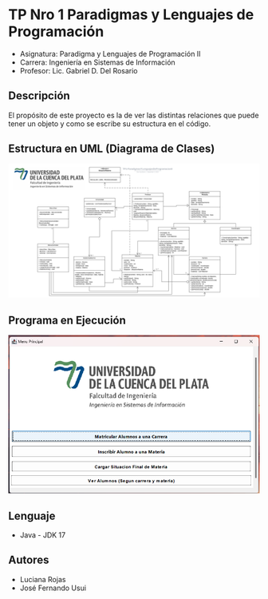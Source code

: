 # TP Nro 1 Paradigmas y Lenguajes de Programación

* Asignatura: Paradigma y Lenguajes de Programación II
* Carrera: Ingeniería en Sistemas de Información
* Profesor: Lic. Gabriel D. Del Rosario

## Descripción

El propósito de este proyecto es la de ver las distintas relaciones que puede tener un objeto y como se escribe su estructura en el código.

## Estructura en UML (Diagrama de Clases)

![diagramauml](images/TP1-ParadigmasYLenguajesDeProgramacionII.png)

## Programa en Ejecución

![app](images/app.png)

## Lenguaje

* Java - JDK 17

## Autores

* Luciana Rojas
* José Fernando Usui